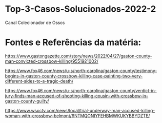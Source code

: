 # Top-3-Casos-Solucionados-2022-2
Canal Colecionador de Ossos

# Fontes e Referências da matéria:

https://www.gastongazette.com/story/news/2022/04/27/gaston-county-man-convicted-crossbow-killing/9551921002/

https://www.fox46.com/news/u-s/north-carolina/gaston-county/testimony-begins-in-gaston-county-crossbow-killing-case-painting-two-very-different-sides-to-a-tragic-death/

https://www.fox46.com/news/u-s/north-carolina/gaston-county/verdict-in-jury-finds-man-accused-of-shooting-killing-cousin-with-crossbow-in-gaston-county-guilty/

https://www.wsoctv.com/news/local/trial-underway-man-accused-killing-woman-with-crossbow-belmont/6NTMQONIYFEHBMWKUKYBBYDZTE/
